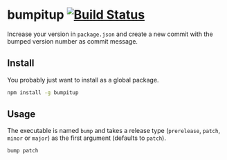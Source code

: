 # bumpitup [![Build Status](https://travis-ci.org/eliasgs/bumpitup.png?branch=master)](https://travis-ci.org/eliasgs/bumpitup)

Increase your version in ``package.json`` and create a new commit with the
bumped version number as commit message.

## Install

You probably just want to install as a global package.
```bash
npm install -g bumpitup
```

## Usage

The executable is named ``bump`` and takes a release type (``prerelease``,
``patch``, ``minor`` or ``major``) as the first argument (defaults to
``patch``).

```bash
bump patch
```

